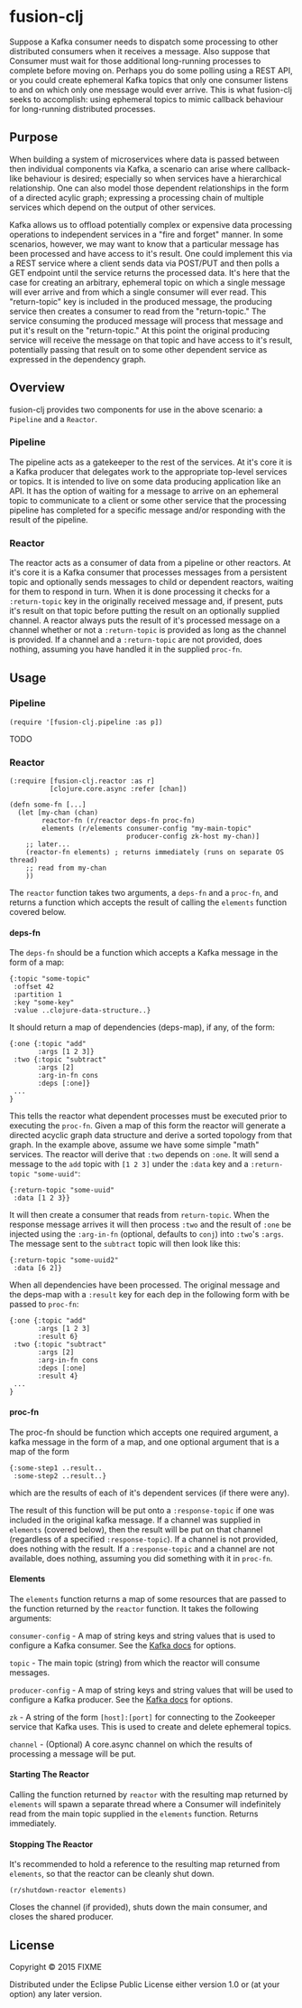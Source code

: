 # fusion-clj

Suppose a Kafka consumer needs to dispatch some processing to other distributed consumers when it receives a message. Also suppose that Consumer must wait for those additional long-running processes to complete before moving on. Perhaps you do some polling using a REST API, or you could create ephemeral Kafka topics that only one consumer listens to and on which only one message would ever arrive. This is what fusion-clj seeks to accomplish: using ephemeral topics to mimic callback behaviour for long-running distributed processes.

## Purpose

When building a system of microservices where data is passed between then individual components via Kafka, a scenario can arise where callback-like behaviour is desired; especially so when services have a hierarchical relationship. One can also model those dependent relationships in the form of a directed acylic graph; expressing a processing chain of multiple services which depend on the output of other services.

Kafka allows us to offload potentially complex or expensive data processing operations to independent services in a "fire and forget" manner. In some scenarios, however, we may want to know that a particular message has been processed and have access to it's result. One could implement this via a REST service where a client sends data via POST/PUT and then polls a GET endpoint until the service returns the processed data. It's here that the case for creating an arbitrary, ephemeral topic on which a single message will ever arrive and from which a single consumer will ever read. This "return-topic" key is included in the produced message, the producing service then creates a consumer to read from the "return-topic." The service consuming the produced message will process that message and put it's result on the "return-topic." At this point the original producing service will receive the message on that topic and have access to it's result, potentially passing that result on to some other dependent service as expressed in the dependency graph.

## Overview

fusion-clj provides two components for use in the above scenario: a `Pipeline` and a `Reactor`.

### Pipeline

The pipeline acts as a gatekeeper to the rest of the services. At it's core it is a Kafka producer that delegates work to the appropriate top-level services or topics. It is intended to live on some data producing application like an API. It has the option of waiting for a message to arrive on an ephemeral topic to communicate to a client or some other service that the processing pipeline has completed for a specific message and/or responding with the result of the pipeline.

### Reactor

The reactor acts as a consumer of data from a pipeline or other reactors. At it's core it is a Kafka consumer that processes messages from a persistent topic and optionally sends messages to child or dependent reactors, waiting for them to respond in turn. When it is done processing it checks for a `:return-topic` key in the originally received message and, if present, puts it's result on that topic before putting the result on an optionally supplied channel. A reactor always puts the result of it's processed message on a channel whether or not a `:return-topic` is provided as long as the channel is provided. If a channel and a `:return-topic` are not provided, does nothing, assuming you have handled it in the supplied `proc-fn`.

## Usage

### Pipeline

```
(require '[fusion-clj.pipeline :as p])
```

TODO


### Reactor

```
(:require [fusion-clj.reactor :as r]
          [clojure.core.async :refer [chan])

(defn some-fn [...]
  (let [my-chan (chan)
        reactor-fn (r/reactor deps-fn proc-fn)
        elements (r/elements consumer-config "my-main-topic" 
                             producer-config zk-host my-chan)]
    ;; later...
    (reactor-fn elements) ; returns immediately (runs on separate OS thread)
    ;; read from my-chan
    ))
```

The `reactor` function takes two arguments, a `deps-fn` and a `proc-fn`, and returns a function which accepts the result of calling the `elements` function covered below.

#### deps-fn

The `deps-fn` should be a function which accepts a Kafka message in the form of a map:

```
{:topic "some-topic"
 :offset 42
 :partition 1
 :key "some-key"
 :value ..clojure-data-structure..}
```

It should return a map of dependencies (deps-map), if any, of the form:

```
{:one {:topic "add"
       :args [1 2 3]}
 :two {:topic "subtract"
       :args [2]
       :arg-in-fn cons
       :deps [:one]}
 ...
}       
```

This tells the reactor what dependent processes must be executed prior to executing the `proc-fn`. Given a map of this form the reactor will generate a directed acyclic graph data structure and derive a sorted topology from that graph. In the example above, assume we have some simple "math" services. The reactor will derive that `:two` depends on `:one`. It will send a message to the `add` topic with `[1 2 3]` under the `:data` key and a `:return-topic "some-uuid"`:

```
{:return-topic "some-uuid"
 :data [1 2 3}}
```

It will then create a consumer that reads from `return-topic`. When the response message arrives it will then process `:two` and the result of `:one` be injected using the `:arg-in-fn` (optional, defaults to `conj`) into `:two`'s `:args`. The message sent to the `subtract` topic will then look like this:

```
{:return-topic "some-uuid2"
 :data [6 2]}
```

When all dependencies have been processed. The original message and the deps-map with a `:result` key for each dep in the following form with be passed to `proc-fn`:

```
{:one {:topic "add"
       :args [1 2 3]
       :result 6}
 :two {:topic "subtract"
       :args [2]
       :arg-in-fn cons
       :deps [:one]
       :result 4}
 ...
}       
```

#### proc-fn

The proc-fn should be function which accepts one required argument, a kafka message in the form of a map, and one optional argument that is a map of the form 

```
{:some-step1 ..result..
 :some-step2 ..result..} 
```

which are the results of each of it's dependent services (if there were any).

The result of this function will be put onto a `:response-topic` if one was included in the original kafka message. If a channel was supplied in `elements` (covered below), then the result will be put on that channel (regardless of a specified `:response-topic`). If a channel is not provided, does nothing with the result. If a `:response-topic` and a channel are not available, does nothing, assuming you did something with it in `proc-fn`.
 
#### Elements

The `elements` function returns a map of some resources that are passed to the function returned by the `reactor` function. It takes the following arguments:

`consumer-config` - A map of string keys and string values that is used to configure a Kafka consumer. See the [Kafka docs](http://kafka.apache.org/documentation.html#consumerconfigs) for options.

`topic` - The main topic (string) from which the reactor will consume messages.

`producer-config` - A map of string keys and string values that will be used to configure a Kafka producer. See the [Kafka docs](http://kafka.apache.org/documentation.html#producerconfigs) for options.

`zk` - A string of the form `[host]:[port]` for connecting to the Zookeeper service that Kafka uses. This is used to create and delete ephemeral topics.

`channel` - (Optional) A core.async channel on which the results of processing a message will be put.

#### Starting The Reactor

Calling the function returned by `reactor` with the resulting map returned by `elements` will spawn a separate thread where a Consumer will indefinitely read from the main topic supplied in the `elements` function. Returns immediately.

#### Stopping The Reactor

It's recommended to hold a reference to the resulting map returned from `elements`, so that the reactor can be cleanly shut down.

```
(r/shutdown-reactor elements)
```

Closes the channel (if provided), shuts down the main consumer, and closes the shared producer.
    
## License

Copyright © 2015 FIXME

Distributed under the Eclipse Public License either version 1.0 or (at
your option) any later version.
